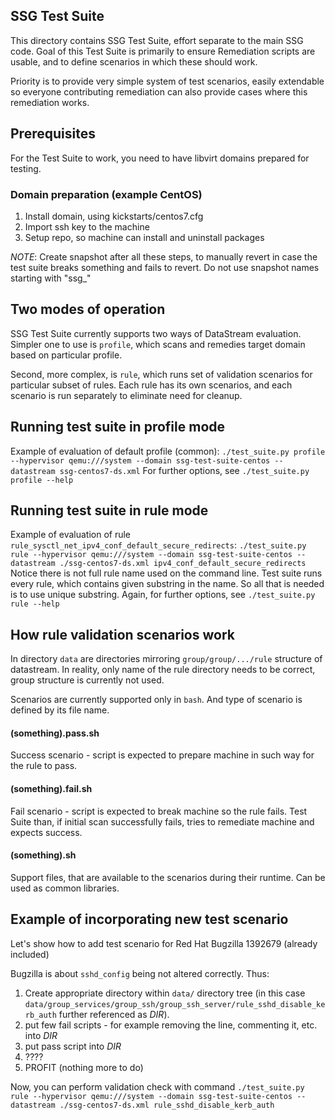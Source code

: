 ## SSG Test Suite
This directory contains SSG Test Suite, effort separate to the main SSG code.
Goal of this Test Suite is primarily to ensure Remediation scripts are usable,
and to define scenarios in which these should work.

Priority is to provide very simple system of test scenarios, easily extendable
so everyone contributing remediation can also provide cases where this
remediation works.

## Prerequisites
For the Test Suite to work, you need to have libvirt domains prepared for testing.

### Domain preparation (example CentOS)
1. Install domain, using kickstarts/centos7.cfg
1. Import ssh key to the machine
1. Setup repo, so machine can install and uninstall packages

*NOTE*: Create snapshot after all these steps, to manually revert in case the
test suite breaks something and fails to revert. Do not use snapshot names
starting with "ssg\_"

## Two modes of operation
SSG Test Suite currently supports two ways of DataStream evaluation. Simpler
one to use is ```profile```, which scans and remedies target domain based on
particular profile.

Second, more complex, is ```rule```, which runs set of validation scenarios
for particular subset of rules. Each rule has its own scenarios, and each
scenario is run separately to eliminate need for cleanup.

## Running test suite in profile mode
Example of evaluation of default profile (common):
```./test_suite.py profile --hypervisor qemu:///system --domain ssg-test-suite-centos --datastream ssg-centos7-ds.xml```
For further options, see
```./test_suite.py profile --help```

## Running test suite in rule mode
Example of evaluation of rule ```rule_sysctl_net_ipv4_conf_default_secure_redirects```:
```./test_suite.py rule --hypervisor qemu:///system --domain ssg-test-suite-centos --datastream ./ssg-centos7-ds.xml ipv4_conf_default_secure_redirects```
Notice there is not full rule name used on the command line. Test suite runs
every rule, which contains given substring in the name. So all that is needed
is to use unique substring.
Again, for further options, see
```./test_suite.py rule --help```

## How rule validation scenarios work
In directory ```data``` are directories mirroring ```group/group/.../rule```
structure of datastream. In reality, only name of the rule directory needs to be
correct, group structure is currently not used.

Scenarios are currently supported only in ```bash```. And type of scenario is
defined by its file name.

#### (something).pass.sh
Success scenario - script is expected to prepare machine in such way for the
rule to pass.

#### (something).fail.sh
Fail scenario - script is expected to break machine so the rule fails. Test Suite
than, if initial scan successfully fails, tries to remediate machine and expects
success.

#### (something).sh
Support files, that are available to the scenarios during their runtime. Can
be used as common libraries.

## Example of incorporating new test scenario
Let's show how to add test scenario for Red Hat Bugzilla 1392679 (already included)

Bugzilla is about ```sshd_config``` being not altered correctly. Thus:
1. Create appropriate directory within ```data/``` directory tree (in this case
```data/group_services/group_ssh/group_ssh_server/rule_sshd_disable_kerb_auth```
further referenced as *DIR*).
1. put few fail scripts - for example removing the line, commenting it, etc. into *DIR*
1. put pass script into *DIR*
1. ????
1. PROFIT (nothing more to do)

Now, you can perform validation check with command
```./test_suite.py rule --hypervisor qemu:///system --domain ssg-test-suite-centos --datastream ./ssg-centos7-ds.xml rule_sshd_disable_kerb_auth```

